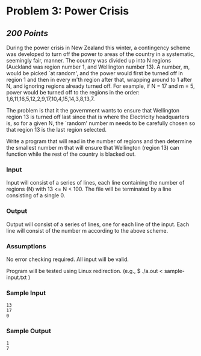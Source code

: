 # Problem 3: Power Crisis
## *200 Points*

During the power crisis in New Zealand this winter, a contingency scheme was developed to turn off the power to areas of the country in a systematic, seemingly fair, manner. The country was divided up into N regions (Auckland was region number 1, and Wellington number 13). A number, m, would be picked `at random', and the power would first be turned off in region 1 and then in every m'th region after that, wrapping around to 1 after N, and ignoring regions already turned off. For example, if N = 17 and m = 5, power would be turned off to the regions in the order: 1,6,11,16,5,12,2,9,17,10,4,15,14,3,8,13,7.

The problem is that it the government wants to ensure that Wellington region 13 is turned off last since that is where the Electricity headquarters is, so for a given N, the `random' number m needs to be carefully chosen so that region 13 is the last region selected.

Write a program that will read in the number of regions and then determine the smallest number m that will ensure that Wellington (region 13) can function while the rest of the country is blacked out. 

### Input 
Input will consist of a series of lines, each line containing the number of regions (N) with 13 <= N < 100. The file will be terminated by a line consisting of a single 0. 

### Output
Output will consist of a series of lines, one for each line of the input. Each line will consist of the number m according to the above scheme.

### Assumptions
No error checking required. All input will be valid.

Program will be tested using Linux redirection. (e.g., $ ./a.out < sample-input.txt )

### Sample Input
```
13
17
0
```
### Sample Output

```
1
7
```
